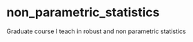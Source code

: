 non_parametric_statistics
=========================

Graduate course I teach in  robust and non parametric statistics
